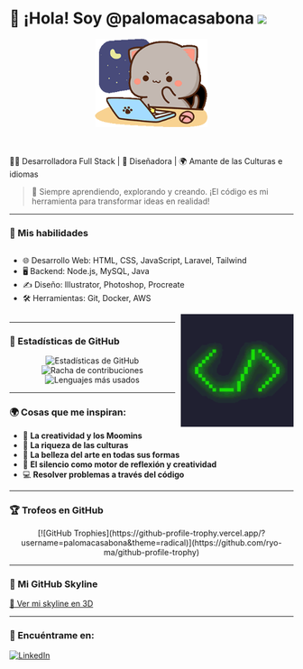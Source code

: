 # 🌟 ¡Hola! Soy @palomacasabona <img src="https://media.giphy.com/media/hvRJCLFzcasrR4ia7z/giphy.gif" width="40"/> <!-- GIF de la manita -->

<div align="center">
  <img src="https://github.com/palomacasabona/palomacasabona/raw/main/peach-goma.gif" alt="GIF de Peach Goma" width="200"/>
</div></div>
<br>
<br>



🧑‍💻 Desarrolladora Full Stack | 🎨 Diseñadora | 🌍 Amante de las Culturas e idiomas

> 🌠 Siempre aprendiendo, explorando y creando. ¡El código es mi herramienta para transformar ideas en realidad!

---

### 🚀 Mis habilidades
<div>
  <ul style="display: inline-block; vertical-align: top;">
    <li>🌐 Desarrollo Web: HTML, CSS, JavaScript, Laravel, Tailwind</li>
    <li>🖥️ Backend: Node.js, MySQL, Java</li>
    <li>✍️ Diseño: Illustrator, Photoshop, Procreate</li>
    <li>🛠️ Herramientas: Git, Docker, AWS</li>
  </ul>
  <img src="https://github.com/palomacasabona/palomacasabona/blob/main/bro-code-console.gif" alt="GIF de programación" width="200" style="float: right; margin-left: 10px;"/>
</div>

---

### 🌈 Estadísticas de GitHub

<div align="center">
  <img src="https://github-readme-stats.vercel.app/api?username=palomacasabona&show_icons=true&theme=radical" alt="Estadísticas de GitHub" width="45%">
  <img src="https://github-readme-streak-stats.herokuapp.com/?user=palomacasabona&theme=radical" alt="Racha de contribuciones" width="45%">
  <br/>
  <img src="https://github-readme-stats.vercel.app/api/top-langs/?username=palomacasabona&layout=compact&theme=radical" alt="Lenguajes más usados" width="45%">
</div>

---

### 🌍 Cosas que me inspiran:
- 🧡 **La creatividad y los Moomins**
- 🌙 **La riqueza de las culturas**
- 🎨 **La belleza del arte en todas sus formas**
- 🤫 **El silencio como motor de reflexión y creatividad**
- 💻 **Resolver problemas a través del código**


---

### 🏆 Trofeos en GitHub
<div align="center">
  [![GitHub Trophies](https://github-profile-trophy.vercel.app/?username=palomacasabona&theme=radical)](https://github.com/ryo-ma/github-profile-trophy)
</div>

---

### 🌆 Mi GitHub Skyline
[🌆 Ver mi skyline en 3D](https://skyline.github.com/palomacasabona/2023)

---


### 🔗 Encuéntrame en:
[![LinkedIn](https://img.shields.io/badge/LinkedIn-%230077B5.svg?style=for-the-badge&logo=linkedin&logoColor=white)](https://linkedin.com/in/palomacasabona/)
